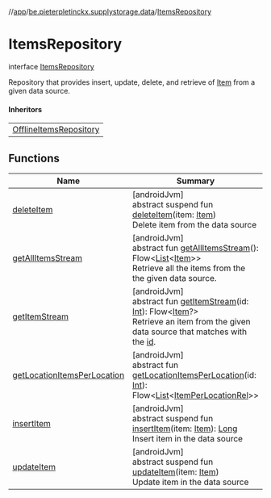 //[app](../../../index.md)/[be.pieterpletinckx.supplystorage.data](../index.md)/[ItemsRepository](index.md)

# ItemsRepository

interface [ItemsRepository](index.md)

Repository that provides insert, update, delete, and retrieve of [Item](../-item/index.md) from a given data source.

#### Inheritors

| |
|---|
| [OfflineItemsRepository](../-offline-items-repository/index.md) |

## Functions

| Name | Summary |
|---|---|
| [deleteItem](delete-item.md) | [androidJvm]<br>abstract suspend fun [deleteItem](delete-item.md)(item: [Item](../-item/index.md))<br>Delete item from the data source |
| [getAllItemsStream](get-all-items-stream.md) | [androidJvm]<br>abstract fun [getAllItemsStream](get-all-items-stream.md)(): Flow&lt;[List](https://kotlinlang.org/api/latest/jvm/stdlib/kotlin.collections/-list/index.html)&lt;[Item](../-item/index.md)&gt;&gt;<br>Retrieve all the items from the the given data source. |
| [getItemStream](get-item-stream.md) | [androidJvm]<br>abstract fun [getItemStream](get-item-stream.md)(id: [Int](https://kotlinlang.org/api/latest/jvm/stdlib/kotlin/-int/index.html)): Flow&lt;[Item](../-item/index.md)?&gt;<br>Retrieve an item from the given data source that matches with the [id](get-item-stream.md). |
| [getLocationItemsPerLocation](get-location-items-per-location.md) | [androidJvm]<br>abstract fun [getLocationItemsPerLocation](get-location-items-per-location.md)(id: [Int](https://kotlinlang.org/api/latest/jvm/stdlib/kotlin/-int/index.html)): Flow&lt;[List](https://kotlinlang.org/api/latest/jvm/stdlib/kotlin.collections/-list/index.html)&lt;[ItemPerLocationRel](../-item-per-location-rel/index.md)&gt;&gt; |
| [insertItem](insert-item.md) | [androidJvm]<br>abstract suspend fun [insertItem](insert-item.md)(item: [Item](../-item/index.md)): [Long](https://kotlinlang.org/api/latest/jvm/stdlib/kotlin/-long/index.html)<br>Insert item in the data source |
| [updateItem](update-item.md) | [androidJvm]<br>abstract suspend fun [updateItem](update-item.md)(item: [Item](../-item/index.md))<br>Update item in the data source |
